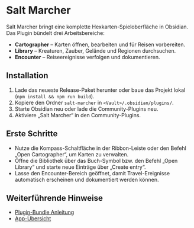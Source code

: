 # Salt Marcher

Salt Marcher bringt eine komplette Hexkarten-Spieloberfläche in Obsidian. Das Plugin bündelt drei Arbeitsbereiche:

- **Cartographer** – Karten öffnen, bearbeiten und für Reisen vorbereiten.
- **Library** – Kreaturen, Zauber, Gelände und Regionen durchsuchen.
- **Encounter** – Reiseereignisse verfolgen und dokumentieren.

## Installation
1. Lade das neueste Release-Paket herunter oder baue das Projekt lokal (`npm install && npm run build`).
2. Kopiere den Ordner `salt-marcher` in `<Vault>/.obsidian/plugins/`.
3. Starte Obsidian neu oder lade die Community-Plugins neu.
4. Aktiviere „Salt Marcher“ in den Community-Plugins.

## Erste Schritte
- Nutze die Kompass-Schaltfläche in der Ribbon-Leiste oder den Befehl „Open Cartographer“, um Karten zu verwalten.
- Öffne die Bibliothek über das Buch-Symbol bzw. den Befehl „Open Library“ und starte neue Einträge über „Create entry“.
- Lasse den Encounter-Bereich geöffnet, damit Travel-Ereignisse automatisch erscheinen und dokumentiert werden können.

## Weiterführende Hinweise
- [Plugin-Bundle Anleitung](./salt-marcher/README.md)
- [App-Übersicht](./salt-marcher/src/apps/README.md)
